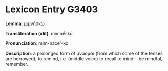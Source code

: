 # Lexicon Entry G3403

**Lemma**: μιμνήσκω

**Transliteration (xlit)**: mimnḗskō

**Pronunciation**: mim-nace'-ko

**Description**:
a prolonged form of μνάομαι (from which some of the tenses are borrowed); to remind, i.e. (middle voice) to recall to mind:--be mindful, remember.
